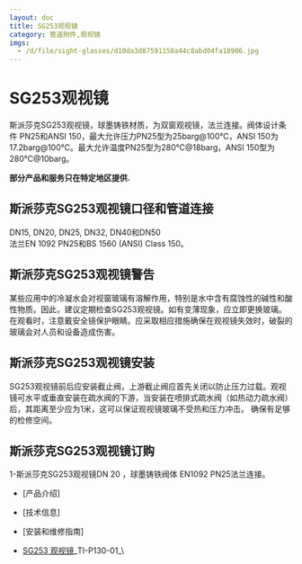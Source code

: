 ```yaml
---
layout: doc
title: SG253观视镜
category: 管道附件,观视镜
imgs:
  - /d/file/sight-glasses/d10da3d87591158a44c8abd04fa18906.jpg
---
```


# SG253观视镜

斯派莎克SG253观视镜，球墨铸铁材质，为双窗观视镜，法兰连接。阀体设计条件 PN25和ANSI 150，最大允许压力PN25型为25barg@100℃，ANSI 150为17.2barg@100℃。最大允许温度PN25型为280℃@18barg，ANSI 150型为280℃@10barg。

**部分产品和服务只在特定地区提供.**

## 斯派莎克SG253观视镜口径和管道连接

DN15, DN20, DN25, DN32, DN40和DN50  
法兰EN 1092 PN25和BS 1560 (ANSI) Class 150。

## 斯派莎克SG253观视镜警告

某些应用中的冷凝水会对视窗玻璃有溶解作用，特别是水中含有腐蚀性的碱性和酸性物质。因此，建议定期检查SG253观视镜。如有变薄现象，应立即更换玻璃。在观看时，注意戴安全镜保护眼睛。应采取相应措施确保在观视镜失效时，破裂的玻璃会对人员和设备造成伤害。

## 斯派莎克SG253观视镜安装

SG253观视镜前后应安装截止阀，上游截止阀应首先关闭以防止压力过载。观视镜可水平或垂直安装在疏水阀的下游，当安装在喷排式疏水阀（如热动力疏水阀）后，其距离至少应为1米，这可以保证观视镜玻璃不受热和压力冲击。 确保有足够的检修空间。

## 斯派莎克SG253观视镜订购

1-斯派莎克SG253观视镜DN 20 ，球墨铸铁阀体 EN1092 PN25法兰连接。

- [产品介绍]
- [技术信息]
- [安装和维修指南]

- [SG253 观视镜](https://assets.spiraxvalve.com/pdf/TI-P130-01-SG253%20观视镜.pdf)\_TI-P130-01\_\
